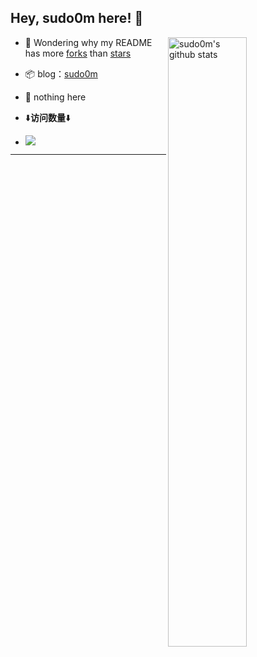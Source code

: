 ## Hey, sudo0m here! :wave: 

<img align="right" alt="sudo0m's github stats" width="50%" src="https://github-readme-stats.vercel.app/api?username=sudo0m&show_icons=true">



-   :thinking: Wondering why my README has more [forks](https://github.com/ouuan/sudo0m/network/members) than [stars](https://github.com/ouuan/sudo0m/stargazers)
-   :package: blog：[sudo0m](https://sudo0m.github.io)
-   :seedling: nothing here

-    ⬇️**访问数量**⬇️
-    [![](https://count.getloli.com/get/@sudo0m.github.readme)](https://count.getloli.com/)




---
